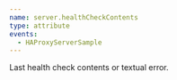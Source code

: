 ```yaml
---
name: server.healthCheckContents
type: attribute
events:
  - HAProxyServerSample
---
```


Last health check contents or textual error.
